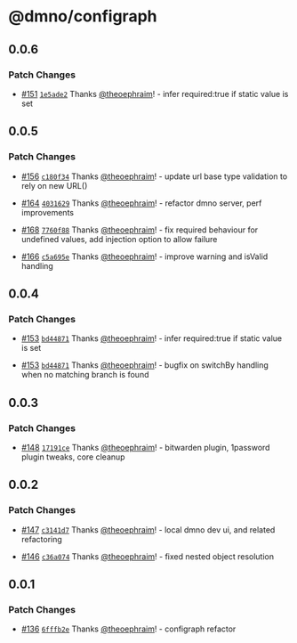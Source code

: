 # @dmno/configraph

## 0.0.6

### Patch Changes

- [#151](https://github.com/dmno-dev/dmno/pull/151) [`1e5ade2`](https://github.com/dmno-dev/dmno/commit/1e5ade232c9a6a55841a38f07b73fb0f10132a36) Thanks [@theoephraim](https://github.com/theoephraim)! - infer required:true if static value is set

## 0.0.5

### Patch Changes

- [#156](https://github.com/dmno-dev/dmno/pull/156) [`c180f34`](https://github.com/dmno-dev/dmno/commit/c180f3492c29c2649d876546a1c91ca121358b41) Thanks [@theoephraim](https://github.com/theoephraim)! - update url base type validation to rely on new URL()

- [#164](https://github.com/dmno-dev/dmno/pull/164) [`4031629`](https://github.com/dmno-dev/dmno/commit/4031629e79183e37c7dc06983c6b87582ef3d2de) Thanks [@theoephraim](https://github.com/theoephraim)! - refactor dmno server, perf improvements

- [#168](https://github.com/dmno-dev/dmno/pull/168) [`7760f88`](https://github.com/dmno-dev/dmno/commit/7760f88ceb616a3a8938f497d00510670a3b1202) Thanks [@theoephraim](https://github.com/theoephraim)! - fix required behaviour for undefined values, add injection option to allow failure

- [#166](https://github.com/dmno-dev/dmno/pull/166) [`c5a695e`](https://github.com/dmno-dev/dmno/commit/c5a695e79a81ae33a36c12ef3187895c4032052a) Thanks [@theoephraim](https://github.com/theoephraim)! - improve warning and isValid handling

## 0.0.4

### Patch Changes

- [#153](https://github.com/dmno-dev/dmno/pull/153) [`bd44871`](https://github.com/dmno-dev/dmno/commit/bd44871de2988cf4fa0936550ed0a86337b3694c) Thanks [@theoephraim](https://github.com/theoephraim)! - infer required:true if static value is set

- [#153](https://github.com/dmno-dev/dmno/pull/153) [`bd44871`](https://github.com/dmno-dev/dmno/commit/bd44871de2988cf4fa0936550ed0a86337b3694c) Thanks [@theoephraim](https://github.com/theoephraim)! - bugfix on switchBy handling when no matching branch is found

## 0.0.3

### Patch Changes

- [#148](https://github.com/dmno-dev/dmno/pull/148) [`17191ce`](https://github.com/dmno-dev/dmno/commit/17191ced3d8516b47d6d2657d4c42a077260ca34) Thanks [@theoephraim](https://github.com/theoephraim)! - bitwarden plugin, 1password plugin tweaks, core cleanup

## 0.0.2

### Patch Changes

- [#147](https://github.com/dmno-dev/dmno/pull/147) [`c3141d7`](https://github.com/dmno-dev/dmno/commit/c3141d7113d0447830405fe4f01e17fc0072ca31) Thanks [@theoephraim](https://github.com/theoephraim)! - local dmno dev ui, and related refactoring

- [#146](https://github.com/dmno-dev/dmno/pull/146) [`c36a074`](https://github.com/dmno-dev/dmno/commit/c36a074f3618daafecca540fb44c5199eeeb2de3) Thanks [@theoephraim](https://github.com/theoephraim)! - fixed nested object resolution

## 0.0.1

### Patch Changes

- [#136](https://github.com/dmno-dev/dmno/pull/136) [`6fffb2e`](https://github.com/dmno-dev/dmno/commit/6fffb2e4bb52be1424c1c8878ad48d6c98c8ae14) Thanks [@theoephraim](https://github.com/theoephraim)! - configraph refactor
